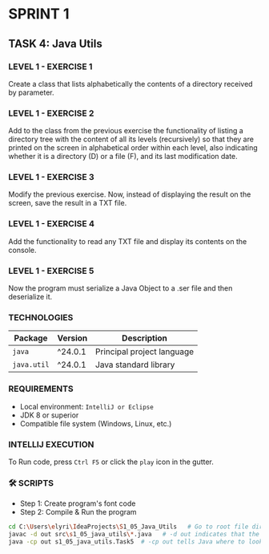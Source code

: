 # SPRINT 1
## TASK 4: Java Utils

### LEVEL 1 - EXERCISE 1
Create a class that lists alphabetically the contents of a 
directory received by parameter.

### LEVEL 1 - EXERCISE 2
Add to the class from the previous exercise the functionality 
of listing a directory tree with the content of all its levels 
(recursively) so that they are printed on the screen in alphabetical 
order within each level, also indicating whether it is a directory 
(D) or a file (F), and its last modification date.

### LEVEL 1 - EXERCISE 3
Modify the previous exercise. Now, instead of displaying the result 
on the screen, save the result in a TXT file.

### LEVEL 1 - EXERCISE 4
Add the functionality to read any TXT file and display its 
contents on the console.

### LEVEL 1 - EXERCISE 5
Now the program must serialize a Java Object to a .ser file and 
then deserialize it.

### TECHNOLOGIES
| Package                    | Version | Description                |
|----------------------------|---------|----------------------------|
| `java`                     | ^24.0.1 | Principal project language |
| `java.util`                | ^24.0.1 | Java standard library      |

### REQUIREMENTS
- Local environment: `IntelliJ or Eclipse`
- JDK 8 or superior
- Compatible file system (Windows, Linux, etc.)

###  INTELLIJ EXECUTION
To Run code, press `Ctrl F5` or click the `play` icon in the gutter.

### 🛠️ SCRIPTS

- Step 1: Create program's font code
- Step 2: Compile & Run the program

```bash
cd C:\Users\elyri\IdeaProjects\S1_05_Java_Utils   # Go to root file directory
javac -d out src\s1_05_java_utils\*.java   # -d out indicates that the compiled .classes will be placed in an out folder
java -cp out s1_05_java_utils.Task5  # -cp out tells Java where to look for the .class
```